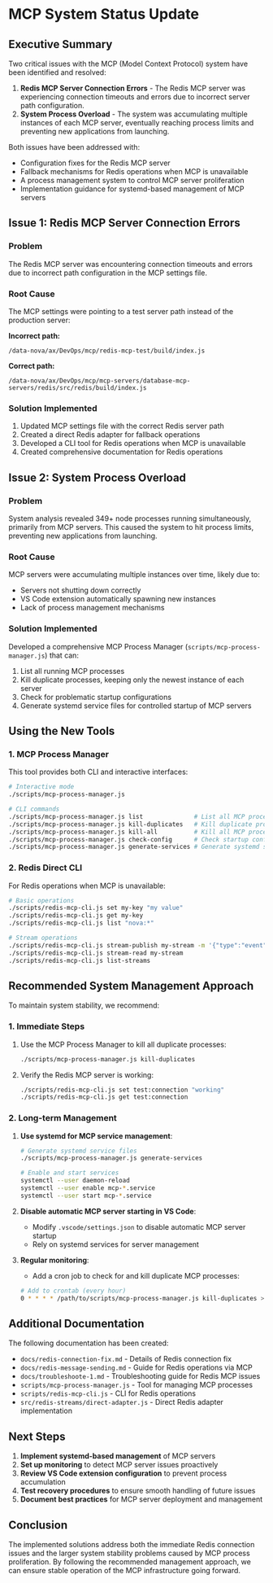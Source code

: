 # MCP System Status Update

## Executive Summary

Two critical issues with the MCP (Model Context Protocol) system have been identified and resolved:

1. **Redis MCP Server Connection Errors** - The Redis MCP server was experiencing connection timeouts and errors due to incorrect server path configuration.
2. **System Process Overload** - The system was accumulating multiple instances of each MCP server, eventually reaching process limits and preventing new applications from launching.

Both issues have been addressed with:
- Configuration fixes for the Redis MCP server
- Fallback mechanisms for Redis operations when MCP is unavailable
- A process management system to control MCP server proliferation
- Implementation guidance for systemd-based management of MCP servers

## Issue 1: Redis MCP Server Connection Errors

### Problem
The Redis MCP server was encountering connection timeouts and errors due to incorrect path configuration in the MCP settings file.

### Root Cause
The MCP settings were pointing to a test server path instead of the production server:

**Incorrect path:**
```
/data-nova/ax/DevOps/mcp/redis-mcp-test/build/index.js
```

**Correct path:**
```
/data-nova/ax/DevOps/mcp/mcp-servers/database-mcp-servers/redis/src/redis/build/index.js
```

### Solution Implemented
1. Updated MCP settings file with the correct Redis server path
2. Created a direct Redis adapter for fallback operations
3. Developed a CLI tool for Redis operations when MCP is unavailable
4. Created comprehensive documentation for Redis operations

## Issue 2: System Process Overload

### Problem
System analysis revealed 349+ node processes running simultaneously, primarily from MCP servers. This caused the system to hit process limits, preventing new applications from launching.

### Root Cause
MCP servers were accumulating multiple instances over time, likely due to:
- Servers not shutting down correctly
- VS Code extension automatically spawning new instances
- Lack of process management mechanisms

### Solution Implemented
Developed a comprehensive MCP Process Manager (`scripts/mcp-process-manager.js`) that can:
1. List all running MCP processes
2. Kill duplicate processes, keeping only the newest instance of each server
3. Check for problematic startup configurations
4. Generate systemd service files for controlled startup of MCP servers

## Using the New Tools

### 1. MCP Process Manager

This tool provides both CLI and interactive interfaces:

```bash
# Interactive mode
./scripts/mcp-process-manager.js

# CLI commands
./scripts/mcp-process-manager.js list              # List all MCP processes
./scripts/mcp-process-manager.js kill-duplicates   # Kill duplicate processes
./scripts/mcp-process-manager.js kill-all          # Kill all MCP processes
./scripts/mcp-process-manager.js check-config      # Check startup configuration
./scripts/mcp-process-manager.js generate-services # Generate systemd service files
```

### 2. Redis Direct CLI

For Redis operations when MCP is unavailable:

```bash
# Basic operations
./scripts/redis-mcp-cli.js set my-key "my value"
./scripts/redis-mcp-cli.js get my-key
./scripts/redis-mcp-cli.js list "nova:*"

# Stream operations
./scripts/redis-mcp-cli.js stream-publish my-stream -m '{"type":"event","data":{"message":"hello"}}'
./scripts/redis-mcp-cli.js stream-read my-stream
./scripts/redis-mcp-cli.js list-streams
```

## Recommended System Management Approach

To maintain system stability, we recommend:

### 1. Immediate Steps

1. Use the MCP Process Manager to kill all duplicate processes:
   ```bash
   ./scripts/mcp-process-manager.js kill-duplicates
   ```

2. Verify the Redis MCP server is working:
   ```bash
   ./scripts/redis-mcp-cli.js set test:connection "working"
   ./scripts/redis-mcp-cli.js get test:connection
   ```

### 2. Long-term Management

1. **Use systemd for MCP service management**:
   ```bash
   # Generate systemd service files
   ./scripts/mcp-process-manager.js generate-services
   
   # Enable and start services
   systemctl --user daemon-reload
   systemctl --user enable mcp-*.service
   systemctl --user start mcp-*.service
   ```

2. **Disable automatic MCP server starting in VS Code**:
   - Modify `.vscode/settings.json` to disable automatic MCP server startup
   - Rely on systemd services for server management

3. **Regular monitoring**:
   - Add a cron job to check for and kill duplicate MCP processes:
   ```bash
   # Add to crontab (every hour)
   0 * * * * /path/to/scripts/mcp-process-manager.js kill-duplicates >> /tmp/mcp-process-cleanup.log 2>&1
   ```

## Additional Documentation

The following documentation has been created:

- `docs/redis-connection-fix.md` - Details of Redis connection fix
- `docs/redis-message-sending.md` - Guide for Redis operations via MCP
- `docs/troubleshoote-1.md` - Troubleshooting guide for Redis MCP issues
- `scripts/mcp-process-manager.js` - Tool for managing MCP processes
- `scripts/redis-mcp-cli.js` - CLI for Redis operations
- `src/redis-streams/direct-adapter.js` - Direct Redis adapter implementation

## Next Steps

1. **Implement systemd-based management** of MCP servers
2. **Set up monitoring** to detect MCP server issues proactively
3. **Review VS Code extension configuration** to prevent process accumulation
4. **Test recovery procedures** to ensure smooth handling of future issues
5. **Document best practices** for MCP server deployment and management

## Conclusion

The implemented solutions address both the immediate Redis connection issues and the larger system stability problems caused by MCP process proliferation. By following the recommended management approach, we can ensure stable operation of the MCP infrastructure going forward.
